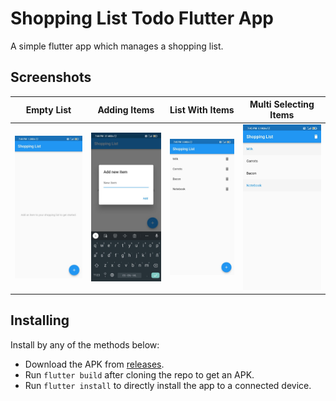 # Shopping List Todo Flutter App

A simple flutter app which manages a shopping list.

## Screenshots

| Empty List | Adding Items | List With Items | Multi Selecting Items |
| --- | --- | ---- | --- |
| ![empty-list] | ![item-add] | ![list-with-items] | ![multi-selecting-items] |

[empty-list]: ./images/empty-list.jpeg
[item-add]: ./images/item-add.jpeg
[list-with-items]: ./images/list-with-items.jpeg
[multi-selecting-items]: ./images/multi-selecting-items.jpeg

## Installing

Install by any of the methods below:

- Download the APK from [releases].
- Run `flutter build` after cloning the repo to get an APK.
- Run `flutter install` to directly install the app to a connected device.

[releases]: https://github.com/sudormrfbin/shopping-todo-list-flutter/releases/
